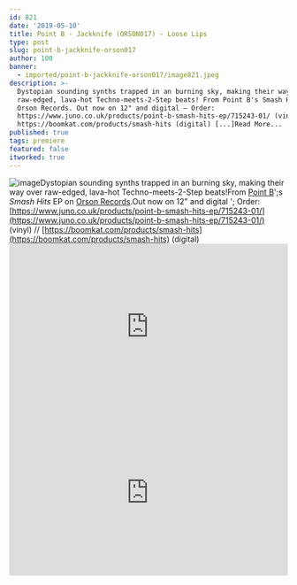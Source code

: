 ```yaml
---
id: 821
date: '2019-05-10'
title: Point B - Jackknife (ORSON017) - Loose Lips
type: post
slug: point-b-jackknife-orson017
author: 100
banner:
  - imported/point-b-jackknife-orson017/image821.jpeg
description: >-
  Dystopian sounding synths trapped in an burning sky, making their way over
  raw-edged, lava-hot Techno-meets-2-Step beats! From Point B's Smash Hits EP on
  Orson Records. Out now on 12" and digital – Order:
  https://www.juno.co.uk/products/point-b-smash-hits-ep/715243-01/ (vinyl) //
  https://boomkat.com/products/smash-hits (digital) [...]Read More...
published: true
tags: premiere
featured: false
itworked: true
---
```

![image](../imported/point-b-jackknife-orson017/image821.jpeg)Dystopian sounding synths trapped in an burning sky, making their way over raw-edged, lava-hot Techno-meets-2-Step beats!From [Point B](https://www.discogs.com/artist/84578-Point-B)';s _Smash Hits_ EP on [Orson Records](https://www.discogs.com/label/25858-Orson-Records).Out now on 12" and digital '; Order: [](https://www.juno.co.uk/products/point-b-smash-hits-ep/715243-01/)[https://www.juno.co.uk/products/point-b-smash-hits-ep/715243-01/](https://www.juno.co.uk/products/point-b-smash-hits-ep/715243-01/) (vinyl) // [](https://boomkat.com/products/smash-hits)[https://boomkat.com/products/smash-hits](https://boomkat.com/products/smash-hits) (digital)<iframe width='100%' height='300' scrolling='no' frameborder='no' allow='autoplay' src='https://w.soundcloud.com/player/?url=https%3A//api.soundcloud.com/tracks/618528255&color=%23ff5500&auto_play=false&hide_related=false&show_comments=true&show_user=true&show_reposts=false&show_teaser=true'></iframe><iframe width='100%' height='300' scrolling='no' frameborder='no' allow='autoplay' src='https://www.youtube.com/embed/4BBXoEaJkJE'></iframe>